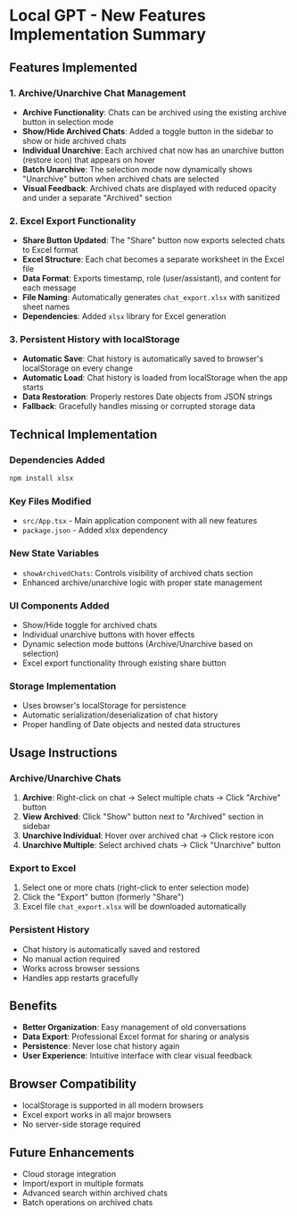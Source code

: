 # Local GPT - New Features Implementation Summary

## Features Implemented

### 1. Archive/Unarchive Chat Management
- **Archive Functionality**: Chats can be archived using the existing archive button in selection mode
- **Show/Hide Archived Chats**: Added a toggle button in the sidebar to show or hide archived chats
- **Individual Unarchive**: Each archived chat now has an unarchive button (restore icon) that appears on hover
- **Batch Unarchive**: The selection mode now dynamically shows "Unarchive" button when archived chats are selected
- **Visual Feedback**: Archived chats are displayed with reduced opacity and under a separate "Archived" section

### 2. Excel Export Functionality
- **Share Button Updated**: The "Share" button now exports selected chats to Excel format
- **Excel Structure**: Each chat becomes a separate worksheet in the Excel file
- **Data Format**: Exports timestamp, role (user/assistant), and content for each message
- **File Naming**: Automatically generates `chat_export.xlsx` with sanitized sheet names
- **Dependencies**: Added `xlsx` library for Excel generation

### 3. Persistent History with localStorage
- **Automatic Save**: Chat history is automatically saved to browser's localStorage on every change
- **Automatic Load**: Chat history is loaded from localStorage when the app starts
- **Data Restoration**: Properly restores Date objects from JSON strings
- **Fallback**: Gracefully handles missing or corrupted storage data

## Technical Implementation

### Dependencies Added
```bash
npm install xlsx
```

### Key Files Modified
- `src/App.tsx` - Main application component with all new features
- `package.json` - Added xlsx dependency

### New State Variables
- `showArchivedChats`: Controls visibility of archived chats section
- Enhanced archive/unarchive logic with proper state management

### UI Components Added
- Show/Hide toggle for archived chats
- Individual unarchive buttons with hover effects
- Dynamic selection mode buttons (Archive/Unarchive based on selection)
- Excel export functionality through existing share button

### Storage Implementation
- Uses browser's localStorage for persistence
- Automatic serialization/deserialization of chat history
- Proper handling of Date objects and nested data structures

## Usage Instructions

### Archive/Unarchive Chats
1. **Archive**: Right-click on chat → Select multiple chats → Click "Archive" button
2. **View Archived**: Click "Show" button next to "Archived" section in sidebar
3. **Unarchive Individual**: Hover over archived chat → Click restore icon
4. **Unarchive Multiple**: Select archived chats → Click "Unarchive" button

### Export to Excel
1. Select one or more chats (right-click to enter selection mode)
2. Click the "Export" button (formerly "Share")
3. Excel file `chat_export.xlsx` will be downloaded automatically

### Persistent History
- Chat history is automatically saved and restored
- No manual action required
- Works across browser sessions
- Handles app restarts gracefully

## Benefits
- **Better Organization**: Easy management of old conversations
- **Data Export**: Professional Excel format for sharing or analysis
- **Persistence**: Never lose chat history again
- **User Experience**: Intuitive interface with clear visual feedback

## Browser Compatibility
- localStorage is supported in all modern browsers
- Excel export works in all major browsers
- No server-side storage required

## Future Enhancements
- Cloud storage integration
- Import/export in multiple formats
- Advanced search within archived chats
- Batch operations on archived chats
